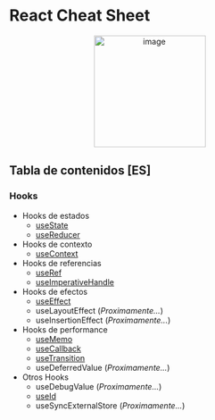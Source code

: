 # React Cheat Sheet

<p align="center">
  <img src="https://github.com/nicovillamonte/code-cheat-sheet/assets/64659720/c5adc7e2-8c99-4233-bff5-4a73e93a6092" alt="image" height="200">
</p>

## Tabla de contenidos [ES]

### Hooks
- Hooks de estados
  - [useState](https://github.com/nicovillamonte/code-cheat-sheet/blob/main/React/useState%20Hook.md)
  - [useReducer](https://github.com/nicovillamonte/code-cheat-sheet/blob/main/React/useReducer%20Hook.md)
- Hooks de contexto
  - [useContext](https://github.com/nicovillamonte/code-cheat-sheet/blob/main/React/useContext%20Hook.md)
- Hooks de referencias
  - [useRef](https://github.com/nicovillamonte/code-cheat-sheet/blob/main/React/useRef%20Hook.md)
  - [useImperativeHandle](https://github.com/nicovillamonte/code-cheat-sheet/blob/main/React/useImperativeHandle%20Hook.md)
- Hooks de efectos
  - [useEffect](https://github.com/nicovillamonte/code-cheat-sheet/blob/main/React/useEffect%20Hook.md)
  - useLayoutEffect (_Proximamente..._)
  - useInsertionEffect (_Proximamente..._)
- Hooks de performance
  - [useMemo](https://github.com/nicovillamonte/code-cheat-sheet/blob/main/React/useMemo%20Hook.md)
  - [useCallback](https://github.com/nicovillamonte/code-cheat-sheet/blob/main/React/useCallback%20Hook.md)
  - [useTransition](https://github.com/nicovillamonte/code-cheat-sheet/blob/main/React/useTransition%20Hook.md)
  - useDeferredValue (_Proximamente..._)
- Otros Hooks
  - useDebugValue (_Proximamente..._)
  - [useId](https://github.com/nicovillamonte/code-cheat-sheet/blob/main/React/useId%20Hook.md)
  - useSyncExternalStore (_Proximamente..._)
